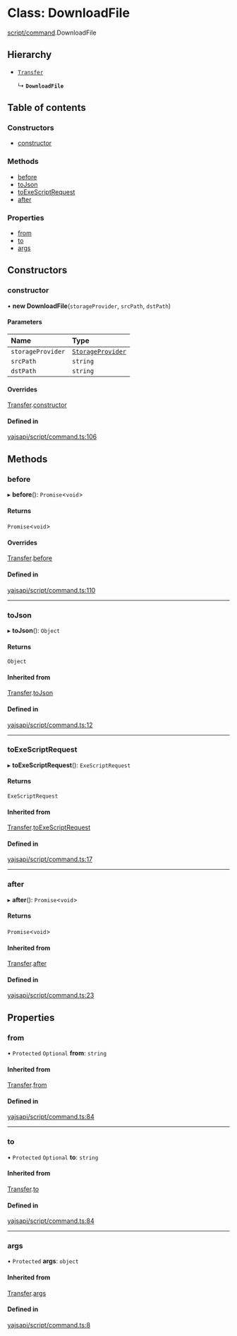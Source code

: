 # Class: DownloadFile

[script/command](../modules/script_command.md).DownloadFile

## Hierarchy

- [`Transfer`](script_command.Transfer.md)

  ↳ **`DownloadFile`**

## Table of contents

### Constructors

- [constructor](script_command.DownloadFile.md#constructor)

### Methods

- [before](script_command.DownloadFile.md#before)
- [toJson](script_command.DownloadFile.md#tojson)
- [toExeScriptRequest](script_command.DownloadFile.md#toexescriptrequest)
- [after](script_command.DownloadFile.md#after)

### Properties

- [from](script_command.DownloadFile.md#from)
- [to](script_command.DownloadFile.md#to)
- [args](script_command.DownloadFile.md#args)

## Constructors

### constructor

• **new DownloadFile**(`storageProvider`, `srcPath`, `dstPath`)

#### Parameters

| Name | Type |
| :------ | :------ |
| `storageProvider` | [`StorageProvider`](../interfaces/storage_provider.StorageProvider.md) |
| `srcPath` | `string` |
| `dstPath` | `string` |

#### Overrides

[Transfer](script_command.Transfer.md).[constructor](script_command.Transfer.md#constructor)

#### Defined in

[yajsapi/script/command.ts:106](https://github.com/golemfactory/yajsapi/blob/5793bb7/yajsapi/script/command.ts#L106)

## Methods

### before

▸ **before**(): `Promise`<`void`\>

#### Returns

`Promise`<`void`\>

#### Overrides

[Transfer](script_command.Transfer.md).[before](script_command.Transfer.md#before)

#### Defined in

[yajsapi/script/command.ts:110](https://github.com/golemfactory/yajsapi/blob/5793bb7/yajsapi/script/command.ts#L110)

___

### toJson

▸ **toJson**(): `Object`

#### Returns

`Object`

#### Inherited from

[Transfer](script_command.Transfer.md).[toJson](script_command.Transfer.md#tojson)

#### Defined in

[yajsapi/script/command.ts:12](https://github.com/golemfactory/yajsapi/blob/5793bb7/yajsapi/script/command.ts#L12)

___

### toExeScriptRequest

▸ **toExeScriptRequest**(): `ExeScriptRequest`

#### Returns

`ExeScriptRequest`

#### Inherited from

[Transfer](script_command.Transfer.md).[toExeScriptRequest](script_command.Transfer.md#toexescriptrequest)

#### Defined in

[yajsapi/script/command.ts:17](https://github.com/golemfactory/yajsapi/blob/5793bb7/yajsapi/script/command.ts#L17)

___

### after

▸ **after**(): `Promise`<`void`\>

#### Returns

`Promise`<`void`\>

#### Inherited from

[Transfer](script_command.Transfer.md).[after](script_command.Transfer.md#after)

#### Defined in

[yajsapi/script/command.ts:23](https://github.com/golemfactory/yajsapi/blob/5793bb7/yajsapi/script/command.ts#L23)

## Properties

### from

• `Protected` `Optional` **from**: `string`

#### Inherited from

[Transfer](script_command.Transfer.md).[from](script_command.Transfer.md#from)

#### Defined in

[yajsapi/script/command.ts:84](https://github.com/golemfactory/yajsapi/blob/5793bb7/yajsapi/script/command.ts#L84)

___

### to

• `Protected` `Optional` **to**: `string`

#### Inherited from

[Transfer](script_command.Transfer.md).[to](script_command.Transfer.md#to)

#### Defined in

[yajsapi/script/command.ts:84](https://github.com/golemfactory/yajsapi/blob/5793bb7/yajsapi/script/command.ts#L84)

___

### args

• `Protected` **args**: `object`

#### Inherited from

[Transfer](script_command.Transfer.md).[args](script_command.Transfer.md#args)

#### Defined in

[yajsapi/script/command.ts:8](https://github.com/golemfactory/yajsapi/blob/5793bb7/yajsapi/script/command.ts#L8)
